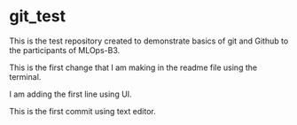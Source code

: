 # git_test
This is the test repository created to demonstrate basics of git and Github to the participants of MLOps-B3.

This is the first change that I am making in the readme file using the terminal.

I am adding the first line using UI.

This is the first commit using text editor.
